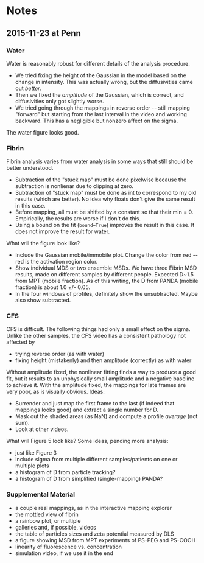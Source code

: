 # Notes

## 2015-11-23 at Penn

### Water

Water is reasonably robust for different details of the analysis procedure. 

* We tried fixing the height of the Gaussian in the model based on the change in intensity. This was actually wrong, but the diffusivities came out *better*.
* Then we fixed the *amplitude* of the Gaussian, which is correct, and diffusivities only got slightly worse.
* We tried going through the mappings in reverse order -- still mapping "forward" but starting from the last interval in the video and working backward. This has a negligible but nonzero affect on the sigma.

The water figure looks good.
   
### Fibrin

Fibrin analysis varies from water analysis in some ways that still should be better understood.
* Subtraction of the "stuck map" must be done pixelwise because the subtraction is nonlienar due to clipping at zero.
* Subtraction of "stuck map" must be done as int to correspond to my old results (which are better). No idea why floats don't give the same result in this case.
* Before mapping, all must be shifted by a constant so that their min = 0. Empirically, the results are worse if I don't do this.
* Using a bound on the fit (`bound=True`) improves the result in this case. It does not improve the result for water.

What will the figure look like?

* Include the Gaussian mobile/immobile plot. Change the color from red -- red is the activation region color.
* Show individual MDS or two ensemble MSDs. We have three Fibrin MSD results, made on different samples by different people. Expected D~1.5 from MPT (mobile fraction). As of this writing, the D from PANDA (mobile fraction) is about 1.0 +/- 0.05.
* In the four windows of profiles, definitely show the unsubtracted. Maybe also show subtracted.

### CFS

CFS is difficult. The following things had only a small effect on the sigma. Unlike the other samples, the CFS video has a consistent pathology not affected by 
* trying reverse order (as with water)
* fixing height (mistakenly) and then amplitude (correctly) as with water

Without amplitude fixed, the nonlinear fitting finds a way to produce a good fit, but it results to an unphysically small amplitude and a negative baseline to achieve it. With the amplitude fixed, the mappings for late frames are very poor, as is visually obvious. Ideas:
* Surrender and just map the first frame to the last (if indeed that mappings looks good) and extract a single number for D.
* Mask out the shaded areas (as NaN) and compute a profile *average* (not sum).
* Look at other videos.

What will Figure 5 look like? Some ideas, pending more analysis:
* just like Figure 3
* include sigma from multiple different samples/patients on one or multiple plots
* a histogram of D from particle tracking?
* a histogram of D from simplified (single-mapping) PANDA?

### Supplemental Material

* a couple real mappings, as in the interactive mapping explorer
* the mottled view of fibrin
* a rainbow plot, or multiple
* galleries and, if possible, videos
* the table of particles sizes and zeta potential measured by DLS
* a figure showing MSD from MPT experiments of PS-PEG and PS-COOH
* linearity of fluorescence vs. concentration
* simulation video, if we use it in the end